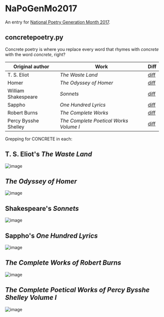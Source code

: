 # NaPoGenMo2017

An entry for [National Poetry Generation Month 2017](https://github.com/NaPoGenMo/NaPoGenMo2017).

## concretepoetry.py

Concrete poetry is where you replace every word that rhymes with *concrete* with the word *concrete*, right?

| Original author | Work | Diff |
|---|---|---|
|T. S. Eliot | *The Waste Land* |  [diff](https://github.com/hugovk/NaPoGenMo2017/commit/8ed7e207cd4edf17486516d0ccaa986661232c2d) |
| Homer | *The Odyssey of Homer* | [diff](https://github.com/hugovk/NaPoGenMo2017/commit/8be925b772632a0da3653cc250718e46a964dded) |
| William Shakespeare | *Sonnets* | [diff](https://github.com/hugovk/NaPoGenMo2017/commit/9174ef0f1a02f6a4fc68f7393d2b150d2c3b2acc) |
| Sappho | *One Hundred Lyrics* | [diff](https://github.com/hugovk/NaPoGenMo2017/commit/7dbc7719905f4b08846922c8d63aaa385d7095ea) |
| Robert Burns | *The Complete Works* | [diff](https://github.com/hugovk/NaPoGenMo2017/commit/8b604032907431f8197a894f19a142324458ac42) |
| Percy Bysshe Shelley | *The Complete Poetical Works Volume I* | [diff](https://github.com/hugovk/NaPoGenMo2017/commit/e325e5c3fe66fa77aeb604ec97aed9987bf316f5) |

Grepping for CONCRETE in each:

## T. S. Eliot's *The Waste Land*

![image](https://cloud.githubusercontent.com/assets/1324225/25394621/3d90a9de-29e7-11e7-9377-dc8f2df9f90e.png)

## *The Odyssey of Homer*

![image](https://cloud.githubusercontent.com/assets/1324225/25394668/5df59888-29e7-11e7-9e05-a1c3c6890f13.png)

## Shakespeare's *Sonnets* 

![image](https://cloud.githubusercontent.com/assets/1324225/25394708/714b85aa-29e7-11e7-8af1-001f3bfb41a1.png)

## Sappho's *One Hundred Lyrics*

![image](https://cloud.githubusercontent.com/assets/1324225/25394736/8b9346f0-29e7-11e7-8f75-f6ba81519ff2.png)

## *The Complete Works of Robert Burns*

![image](https://cloud.githubusercontent.com/assets/1324225/25394775/a63310b2-29e7-11e7-8723-1af1252c961d.png)

## *The Complete Poetical Works of Percy Bysshe Shelley Volume I*

![image](https://cloud.githubusercontent.com/assets/1324225/25394824/c6d1c1a6-29e7-11e7-84da-68a2a4dcb6ed.png)
